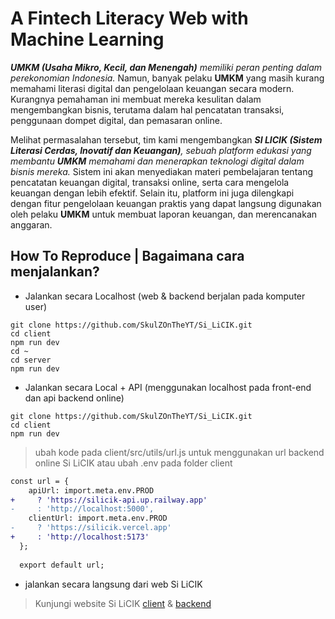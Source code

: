 # A Fintech Literacy Web with Machine Learning

_**UMKM (Usaha Mikro, Kecil, dan Menengah)** memiliki peran penting dalam perekonomian Indonesia._ Namun, banyak pelaku **UMKM** yang masih kurang memahami literasi digital dan pengelolaan keuangan secara modern. Kurangnya pemahaman ini membuat mereka kesulitan dalam mengembangkan bisnis, terutama dalam hal pencatatan transaksi, penggunaan dompet digital, dan pemasaran online.

Melihat permasalahan tersebut, tim kami mengembangkan _**SI LICIK (Sistem Literasi Cerdas, Inovatif dan Keuangan)**, sebuah platform edukasi yang membantu **UMKM** memahami dan menerapkan teknologi digital dalam bisnis mereka._ Sistem ini akan menyediakan materi pembelajaran tentang pencatatan keuangan digital, transaksi online, serta cara mengelola keuangan dengan lebih efektif. Selain itu, platform ini juga dilengkapi dengan fitur pengelolaan keuangan praktis yang dapat langsung digunakan oleh pelaku **UMKM** untuk membuat laporan keuangan, dan merencanakan anggaran.

## How To Reproduce | Bagaimana cara menjalankan?

- Jalankan secara Localhost (web & backend berjalan pada komputer user)
```
git clone https://github.com/SkulZOnTheYT/Si_LiCIK.git
cd client
npm run dev
cd ~
cd server
npm run dev
```

- Jalankan secara Local + API (menggunakan localhost pada front-end dan api backend online)
```
git clone https://github.com/SkulZOnTheYT/Si_LiCIK.git
cd client
npm run dev
```

> ubah kode pada client/src/utils/url.js untuk menggunakan url backend online Si LiCIK atau ubah .env pada folder client

```diff
const url = {
    apiUrl: import.meta.env.PROD 
+     ? 'https://silicik-api.up.railway.app'
-     : 'http://localhost:5000',
    clientUrl: import.meta.env.PROD
-     ? 'https://silicik.vercel.app'
+     : 'http://localhost:5173'
  };
  
  export default url;
```

- jalankan secara langsung dari web Si LiCIK

> Kunjungi website Si LiCIK [client](https://silicik.vercel.app/) & [backend](https://silicik-api.up.railway.app/)
